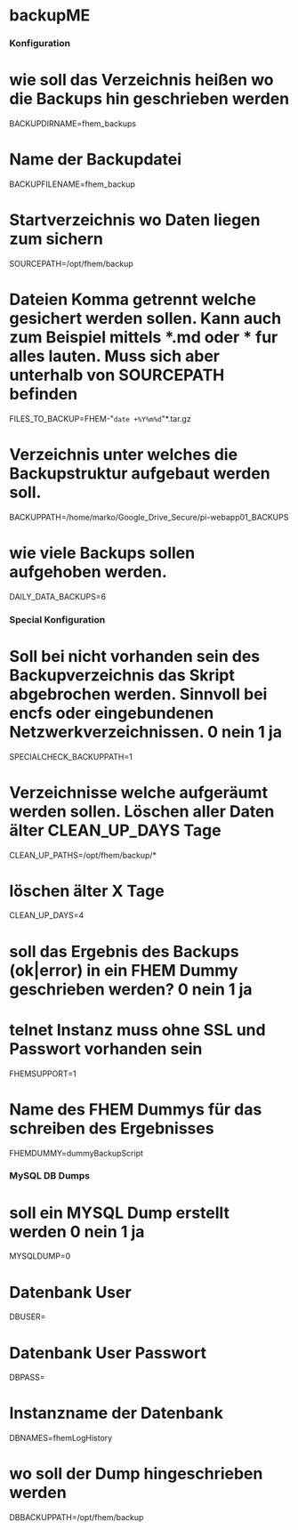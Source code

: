 # backupME
### Konfiguration
# wie soll das Verzeichnis heißen wo die Backups hin geschrieben werden
BACKUPDIRNAME=fhem_backups

# Name der Backupdatei
BACKUPFILENAME=fhem_backup

# Startverzeichnis wo Daten liegen zum sichern
SOURCEPATH=/opt/fhem/backup

# Dateien Komma getrennt welche gesichert werden sollen. Kann auch zum Beispiel mittels *.md oder * fur alles lauten. Muss sich aber unterhalb von SOURCEPATH befinden
FILES_TO_BACKUP=FHEM-"`date +%Y%m%d`"*.tar.gz

# Verzeichnis unter welches die Backupstruktur aufgebaut werden soll.
BACKUPPATH=/home/marko/Google_Drive_Secure/pi-webapp01_BACKUPS

# wie viele Backups sollen aufgehoben werden.
DAILY_DATA_BACKUPS=6



### Special Konfiguration
# Soll bei nicht vorhanden sein des Backupverzeichnis das Skript abgebrochen werden. Sinnvoll bei encfs oder eingebundenen Netzwerkverzeichnissen. 0 nein 1 ja
SPECIALCHECK_BACKUPPATH=1

# Verzeichnisse welche aufgeräumt werden sollen. Löschen aller Daten älter CLEAN_UP_DAYS Tage
CLEAN_UP_PATHS=/opt/fhem/backup/*

# löschen älter X Tage
CLEAN_UP_DAYS=4

# soll das Ergebnis des Backups (ok|error) in ein FHEM Dummy geschrieben werden? 0 nein 1 ja
# telnet Instanz muss ohne SSL und Passwort vorhanden sein
FHEMSUPPORT=1

# Name des FHEM Dummys für das schreiben des Ergebnisses
FHEMDUMMY=dummyBackupScript


### MySQL DB Dumps
# soll ein MYSQL Dump erstellt werden  0 nein 1 ja
MYSQLDUMP=0

# Datenbank User
DBUSER=

# Datenbank User Passwort
DBPASS=

# Instanzname der Datenbank
DBNAMES=fhemLogHistory

#  wo soll der Dump hingeschrieben werden
DBBACKUPPATH=/opt/fhem/backup
